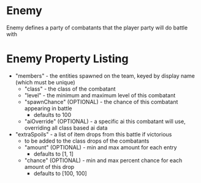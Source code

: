 # Enemy
  Enemy defines a party of combatants that the player party will do battle with
  
# Enemy Property Listing

* "members" - the entities spawned on the team, keyed by display name (which must be unique)
   * "class" - the class of the combatant
   * "level" - the minimum and maximum level of this combatant
   * "spawnChance" (OPTIONAL) - the chance of this combatant appearing in battle
      * defaults to 100
   * "aiOverride" (OPTIONAL) - a specific ai this combatant will use, overriding all class based ai data
* "extraSpoils" - a list of item drops from this battle if victorious
   * to be added to the class drops of the combatants
   * "amount" (OPTIONAL) - min and max amount for each entry
      * defaults to [1, 1]
   * "chance" (OPTIONAL) - min and max percent chance for each amount of this drop
      * defaults to [100, 100]
